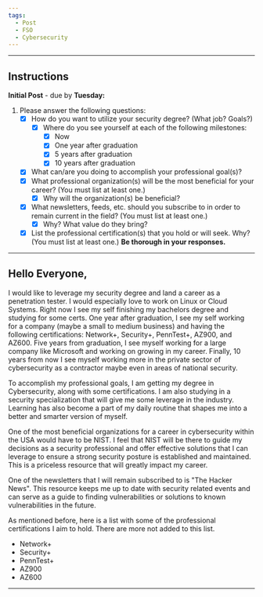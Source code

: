 ```yaml
---
tags:
  - Post
  - FSO
  - Cybersecurity
---
```

___
## Instructions
**Initial Post** - due by **Tuesday:**
1. Please answer the following questions:
	- [x] How do you want to utilize your security degree? (What job? Goals?)
		- [x] Where do you see yourself at each of the following milestones:
			- [x] Now
			- [x] One year after graduation
			- [x] 5 years after graduation
			- [x] 10 years after graduation
	- [x] What can/are you doing to accomplish your professional goal(s)?
	- [x] What professional organization(s) will be the most beneficial for your career? (You must list at least one.)
		- [x] Why will the organization(s) be beneficial?
	- [x] What newsletters, feeds, etc. should you subscribe to in order to remain current in the field? (You must list at least one.)
		- [x] Why? What value do they bring?
	- [x] List the professional certification(s) that you hold or will seek. Why? (You must list at least one.)
**Be thorough in your responses.**
___
## **Hello Everyone,**
I would like to leverage my security degree and land a career as a penetration tester. I would especially love to work on Linux or Cloud Systems. Right now I see my self finishing my bachelors degree and studying for some certs. One year after graduation, I see my self working for a company (maybe a small to medium business) and having the following certifications: Network+, Security+, PennTest+, AZ900, and AZ600. Five years from graduation, I see myself working for a large company like Microsoft and working on growing in my career. Finally, 10 years from now I see myself working more in the private sector of cybersecurity as a contractor maybe even in areas of national security.

To accomplish my professional goals, I am getting my degree in Cybersecurity, along with some certifications. I am also studying in a security specialization that will give me some leverage in the industry. Learning has also become a part of my daily routine that shapes me into a better and smarter version of myself.

One of the most beneficial organizations for a career in cybersecurity within the USA would have to be NIST. I feel that NIST will be there to guide my decisions as a security professional and offer effective solutions that I can leverage to ensure a strong security posture is established and maintained. This is a priceless resource that will greatly impact my career.

One of the newsletters that I will remain subscribed to is "The Hacker News". This resource keeps me up to date with security related events and can serve as a guide to finding vulnerabilities or solutions to known vulnerabilities in the future.

As mentioned before, here is a list with some of the professional certifications I aim to hold. There are more not added to this list.
- Network+
- Security+
- PennTest+
- AZ900
- AZ600
___